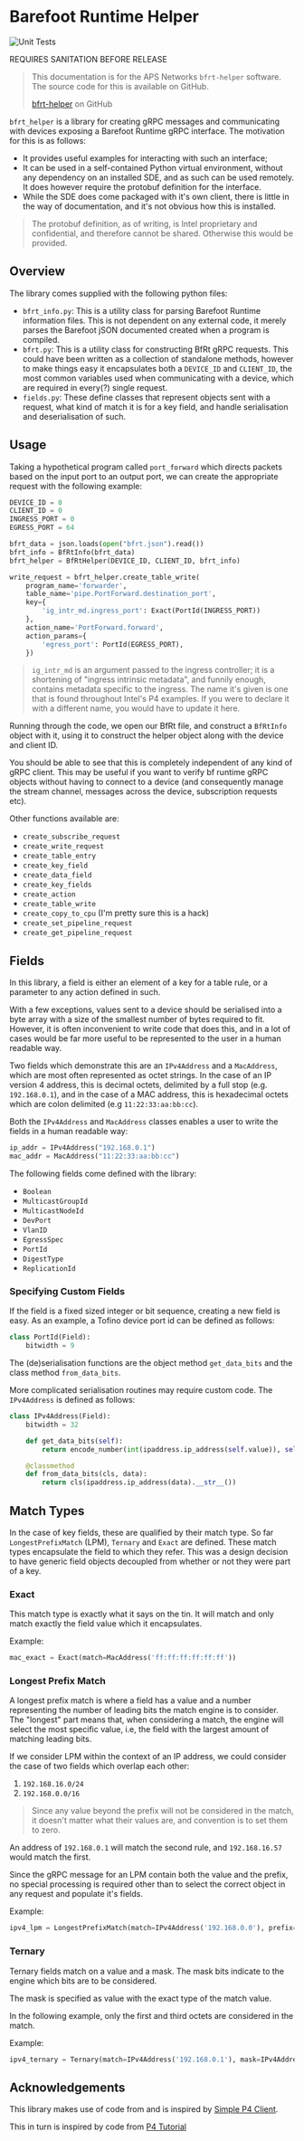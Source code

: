 # Barefoot Runtime Helper

![Unit Tests](https://github.com/APS-Networks/bfrt-helper/actions/workflows/ci.yml/badge.svg?branch=merge-updates)

REQUIRES SANITATION BEFORE RELEASE

> This documentation is for the APS Networks `bfrt-helper` software. The source
> code for this is available on GitHub.
>
> [bfrt-helper](https://github.com/APS-Networks/bfrt-helper) on GitHub

`bfrt_helper` is a library for creating gRPC messages and communicating with
devices exposing a Barefoot Runtime gRPC interface. The motivation for this is
as follows:

* It provides useful examples for interacting with such an interface;
* It can be used in a self-contained Python virtual environment, without any
  dependency on an installed SDE, and as such can be used remotely. It does
  however require the protobuf definition for the interface.
* While the SDE does come packaged with it's own client, there is little in the
  way of documentation, and it's not obvious how this is installed.

> The protobuf definition, as of writing, is Intel proprietary and confidential,
> and therefore cannot be shared. Otherwise this would be provided.

## Overview

The library comes supplied with the following python files:

* `bfrt_info.py`: This is a utility class for parsing Barefoot Runtime
  information files. This is not dependent on any external code, it merely
  parses the Barefoot jSON documented created when a program is compiled.
* `bfrt.py`: This is a utility class for constructing BfRt gRPC requests. This
  could have been written as a collection of standalone methods, however to
  make things easy it encapsulates both a `DEVICE_ID` and `CLIENT_ID`, the most
  common variables used when communicating with a device, which are required in
  every(?) single request.
* `fields.py`: These define classes that represent objects sent with a request,
  what kind of match it is for a key field, and handle serialisation and
  deserialisation of such.

## Usage

Taking a hypothetical program called `port_forward` which directs packets based
on the input port to an output port, we can create the appropriate request with
the following example:

```python
DEVICE_ID = 0
CLIENT_ID = 0
INGRESS_PORT = 0
EGRESS_PORT = 64

bfrt_data = json.loads(open("bfrt.json").read())
bfrt_info = BfRtInfo(bfrt_data)
bfrt_helper = BfRtHelper(DEVICE_ID, CLIENT_ID, bfrt_info)

write_request = bfrt_helper.create_table_write( 
    program_name='forwarder', 
    table_name='pipe.PortForward.destination_port',
    key={
        'ig_intr_md.ingress_port': Exact(PortId(INGRESS_PORT))
    },
    action_name='PortForward.forward',
    action_params={
        'egress_port': PortId(EGRESS_PORT),
    })
```

> `ig_intr_md` is an argument passed to the ingress controller; it is
> a shortening of "ingress intrinsic metadata", and funnily enough, 
> contains metadata specific to the ingress. The name it's given is one
> that is found throughout Intel's P4 examples. If you were to declare it
> with a different name, you would have to update it here.

Running through the code, we open our BfRt file, and construct a `BfRtInfo` 
object with it, using it to construct the helper object along with the 
device and client ID.

You should be able to see that this is completely independent of any kind
of gRPC client. This may be useful if you want to verify bf runtime gRPC
objects without having to connect to a device (and consequently manage
the stream channel, messages across the device, subscription requests etc).

Other functions available are:
* `create_subscribe_request`
* `create_write_request`
* `create_table_entry`
* `create_key_field`
* `create_data_field`
* `create_key_fields`
* `create_action`
* `create_table_write`
* `create_copy_to_cpu` (I'm pretty sure this is a hack)
* `create_set_pipeline_request`
* `create_get_pipeline_request`

## Fields

In this library, a field is either an element of a key for a table rule, or a
parameter to any action defined in such.

With a few exceptions, values sent to a device should be serialised into a byte
array with a size of the smallest number of bytes required to fit. However,
it is often inconvenient to write code that does this, and in a lot of cases
would be far more useful to be represented to the user in a human readable way.

Two fields which demonstrate this are an `IPv4Address` and a `MacAddress`,
which are most often represented as octet strings. In the case of an IP version
4 address, this is decimal octets, delimited by a full stop (e.g. 
`192.168.0.1`), and in the case of a MAC address, this is hexadecimal octets
which are colon delimited (e.g `11:22:33:aa:bb:cc`).

Both the `IPv4Address` and `MacAddress` classes enables a user to write the
fields in a human readable way:

```python
ip_addr = IPv4Address("192.168.0.1")
mac_addr = MacAddress("11:22:33:aa:bb:cc")
```

The following fields come defined with the library:

* `Boolean`
* `MulticastGroupId`
* `MulticastNodeId`
* `DevPort`
* `VlanID`
* `EgressSpec`
* `PortId`
* `DigestType`
* `ReplicationId`

### Specifying Custom Fields

If the field is a fixed sized integer or bit sequence, creating a new field is
easy. As an example, a Tofino device port id can be defined as follows:

```python
class PortId(Field):
    bitwidth = 9
```

The (de)serialisation functions are the object method `get_data_bits` and the
class method `from_data_bits`.

More complicated serialisation routines may require custom code. The
`IPv4Address` is defined as follows:

```python
class IPv4Address(Field):
    bitwidth = 32

    def get_data_bits(self):
        return encode_number(int(ipaddress.ip_address(self.value)), self.bitwidth)

    @classmethod
    def from_data_bits(cls, data):
        return cls(ipaddress.ip_address(data).__str__())
```

## Match Types

In the case of key fields, these are qualified by their match type. So far
`LongestPrefixMatch` (LPM), `Ternary` and `Exact` are defined. These match types
encapsulate the field to which they refer. This was a design decision to have 
generic field objects decoupled from whether or not they were part of a key.



### Exact

This match type is exactly what it says on the tin. It will match and only match
exactly the field value which it encapsulates.

Example:

```python
mac_exact = Exact(match=MacAddress('ff:ff:ff:ff:ff:ff'))
```

### Longest Prefix Match

A longest prefix match is where a field has a value and a number representing 
the number of leading bits the match engine is to consider. The "longest" part
means that, when considering a match, the engine will select the most specific
value, i.e, the field with the largest amount of matching leading bits.

If we consider LPM within the context of an IP address, we could consider the
case of two fields which overlap each other:

1. `192.168.16.0/24`
2. `192.168.0.0/16`

> Since any value beyond the prefix will not be considered in the match, it
> doesn't matter what their values are, and convention is to set them to zero.

An address of `192.168.0.1` will match the second rule, and `192.168.16.57`
would match the first.

Since the gRPC message for an LPM contain both the value and the prefix, no
special processing is required other than to select the correct object in any
request and populate it's fields.

Example:

```python
ipv4_lpm = LongestPrefixMatch(match=IPv4Address('192.168.0.0'), prefix=24)
```

### Ternary

Ternary fields match on a value and a mask. The mask bits indicate to the engine
which bits are to be considered.

The mask is specified as value with the exact type of the match value.

In the following example, only the first and third octets are considered in the
match.

Example:

```python
ipv4_ternary = Ternary(match=IPv4Address('192.168.0.1'), mask=IPv4Address('255.0.255.0'))
```

## Acknowledgements

This library makes use of code from and is inspired by
[Simple P4 Client](https://github.com/CommitThis/simplep4client).

This in turn is inspired by code from [P4 Tutorial](https://github.com/p4lang/tutorials)
